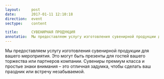 ```yaml
---
layout:     post
date:       2017-01-11 12:10:18
direction:  event
sectype:    content

title:      СУВЕНИРНАЯ ПРОДУКЦИЯ   
annotatio:  Мы предоставляем услугу изготовления сувенирной продукции для вашего мероприятия. Это могут быть презенты для гостей вашего торжества или партнеров компании. Сувениры премиум класса и простые знаки внимания – это отличная задумка, чтобы сделать ваш праздник или встречу незабываемой.
---
```


Мы предоставляем услугу изготовления сувенирной продукции для вашего мероприятия. Это могут быть презенты для гостей вашего торжества или партнеров компании. Сувениры премиум класса и простые знаки внимания – это отличная задумка, чтобы сделать ваш праздник или встречу незабываемой.